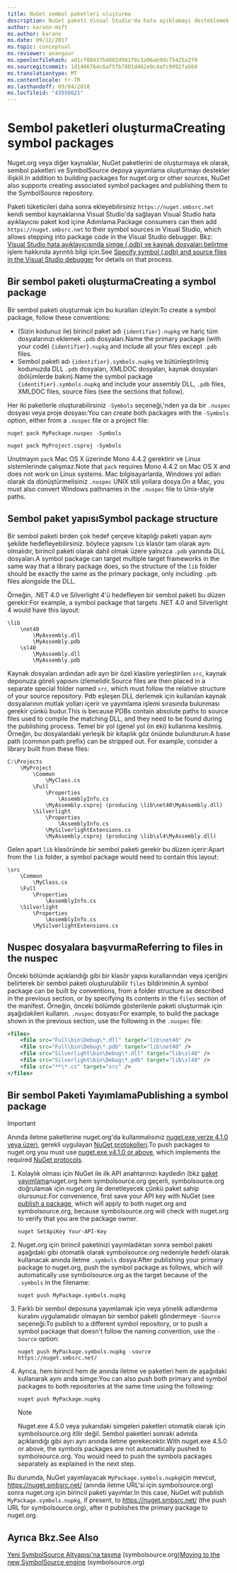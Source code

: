 ```yaml
---
title: NuGet sembol paketleri oluşturma
description: NuGet paketi Visual Studio'da hata ayıklamayı desteklemek için yalnızca sembolleri içeren NuGet paketleri oluşturma
author: karann-msft
ms.author: karann
ms.date: 09/12/2017
ms.topic: conceptual
ms.reviewer: anangaur
ms.openlocfilehash: ad1cf08437b4802d981f8c1a96ab9dc75425a2f0
ms.sourcegitcommit: 1d1406764c6af5fb7801d462e0c4afc9092fa569
ms.translationtype: MT
ms.contentlocale: tr-TR
ms.lasthandoff: 09/04/2018
ms.locfileid: "43550621"
---
```

# <a name="creating-symbol-packages"></a><span data-ttu-id="bffef-103">Sembol paketleri oluşturma</span><span class="sxs-lookup"><span data-stu-id="bffef-103">Creating symbol packages</span></span>

<span data-ttu-id="bffef-104">Nuget.org veya diğer kaynaklar, NuGet paketlerini de oluşturmaya ek olarak, sembol paketleri ve SymbolSource depoya yayımlama oluşturmayı destekler ilişkili.</span><span class="sxs-lookup"><span data-stu-id="bffef-104">In addition to building packages for nuget.org or other sources, NuGet also supports creating associated symbol packages and publishing them to the SymbolSource repository.</span></span>

<span data-ttu-id="bffef-105">Paketi tüketicileri daha sonra ekleyebilirsiniz `https://nuget.smbsrc.net` kendi sembol kaynaklarına Visual Studio'da sağlayan Visual Studio hata ayıklayıcısı paket kod içine Adımlama.</span><span class="sxs-lookup"><span data-stu-id="bffef-105">Package consumers can then add `https://nuget.smbsrc.net` to their symbol sources in Visual Studio, which allows stepping into package code in the Visual Studio debugger.</span></span> <span data-ttu-id="bffef-106">Bkz: [Visual Studio hata ayıklayıcısında simge (.pdb) ve kaynak dosyaları belirtme](/visualstudio/debugger/specify-symbol-dot-pdb-and-source-files-in-the-visual-studio-debugger) işlem hakkında ayrıntılı bilgi için.</span><span class="sxs-lookup"><span data-stu-id="bffef-106">See [Specify symbol (.pdb) and source files in the Visual Studio debugger](/visualstudio/debugger/specify-symbol-dot-pdb-and-source-files-in-the-visual-studio-debugger) for details on that process.</span></span>

## <a name="creating-a-symbol-package"></a><span data-ttu-id="bffef-107">Bir sembol paketi oluşturma</span><span class="sxs-lookup"><span data-stu-id="bffef-107">Creating a symbol package</span></span>

<span data-ttu-id="bffef-108">Bir sembol paketi oluşturmak için bu kuralları izleyin:</span><span class="sxs-lookup"><span data-stu-id="bffef-108">To create a symbol package, follow these conventions:</span></span>

- <span data-ttu-id="bffef-109">(Sizin kodunuz ile) birincil paket adı `{identifier}.nupkg` ve hariç tüm dosyalarınızı eklemek `.pdb` dosyaları.</span><span class="sxs-lookup"><span data-stu-id="bffef-109">Name the primary package (with your code) `{identifier}.nupkg` and include all your files except `.pdb` files.</span></span>
- <span data-ttu-id="bffef-110">Sembol paketi adı `{identifier}.symbols.nupkg` ve bütünleştirilmiş kodunuzda DLL `.pdb` dosyaları, XMLDOC dosyaları, kaynak dosyaları (bölümlerde bakın).</span><span class="sxs-lookup"><span data-stu-id="bffef-110">Name the symbol package `{identifier}.symbols.nupkg` and include your assembly DLL, `.pdb` files, XMLDOC files, source files (see the sections that follow).</span></span>

<span data-ttu-id="bffef-111">Her iki paketlerle oluşturabilirsiniz `-Symbols` seçeneği,'nden ya da bir `.nuspec` dosyası veya proje dosyası:</span><span class="sxs-lookup"><span data-stu-id="bffef-111">You can create both packages with the `-Symbols` option, either from a `.nuspec` file or a project file:</span></span>

```cli
nuget pack MyPackage.nuspec -Symbols

nuget pack MyProject.csproj -Symbols
```

<span data-ttu-id="bffef-112">Unutmayın `pack` Mac OS X üzerinde Mono 4.4.2 gerektirir ve Linux sistemlerinde çalışmaz.</span><span class="sxs-lookup"><span data-stu-id="bffef-112">Note that `pack` requires Mono 4.4.2 on Mac OS X and does not work on Linux systems.</span></span> <span data-ttu-id="bffef-113">Mac bilgisayarlarda, Windows yol adları olarak da dönüştürmelisiniz `.nuspec` UNIX stili yollara dosya.</span><span class="sxs-lookup"><span data-stu-id="bffef-113">On a Mac, you must also convert Windows pathnames in the `.nuspec` file to Unix-style paths.</span></span>

## <a name="symbol-package-structure"></a><span data-ttu-id="bffef-114">Sembol paket yapısı</span><span class="sxs-lookup"><span data-stu-id="bffef-114">Symbol package structure</span></span>

<span data-ttu-id="bffef-115">Bir sembol paketi birden çok hedef çerçeve kitaplığı paketi yapan aynı şekilde hedefleyebilirsiniz. böylece yapısını `lib` klasör tam olarak aynı olmalıdır, birincil paketi olarak dahil olmak üzere yalnızca `.pdb` yanında DLL dosyaları.</span><span class="sxs-lookup"><span data-stu-id="bffef-115">A symbol package can target multiple target frameworks in the same way that a library package does, so the structure of the `lib` folder should be exactly the same as the primary package, only including `.pdb` files alongside the DLL.</span></span>

<span data-ttu-id="bffef-116">Örneğin, .NET 4.0 ve Silverlight 4'ü hedefleyen bir sembol paketi bu düzen gerekir:</span><span class="sxs-lookup"><span data-stu-id="bffef-116">For example, a symbol package that targets .NET 4.0 and Silverlight 4 would have this layout:</span></span>

    \lib
        \net40
            \MyAssembly.dll
            \MyAssembly.pdb
        \sl40
            \MyAssembly.dll
            \MyAssembly.pdb

<span data-ttu-id="bffef-117">Kaynak dosyaları ardından adlı ayrı bir özel klasöre yerleştirilen `src`, kaynak deponuza göreli yapısını izlemelidir.</span><span class="sxs-lookup"><span data-stu-id="bffef-117">Source files are then placed in a separate special folder named `src`, which must follow the relative structure of your source repository.</span></span> <span data-ttu-id="bffef-118">Pdb eşleşen DLL derlemek için kullanılan kaynak dosyalarının mutlak yolları içerir ve yayımlama işlemi sırasında bulunması gerekir çünkü budur.</span><span class="sxs-lookup"><span data-stu-id="bffef-118">This is because PDBs contain absolute paths to source files used to compile the matching DLL, and they need to be found during the publishing process.</span></span> <span data-ttu-id="bffef-119">Temel bir yol (genel yol ön eki) kullanıma kesilmiş. Örneğin, bu dosyalardaki yerleşik bir kitaplık göz önünde bulundurun:</span><span class="sxs-lookup"><span data-stu-id="bffef-119">A base path (common path prefix) can be stripped out. For example, consider a library built from these files:</span></span>

    C:\Projects
        \MyProject
            \Common
                \MyClass.cs
            \Full
                \Properties
                    \AssemblyInfo.cs
                \MyAssembly.csproj (producing \lib\net40\MyAssembly.dll)
            \Silverlight
                \Properties
                    \AssemblyInfo.cs
                \MySilverlightExtensions.cs
                \MyAssembly.csproj (producing \lib\sl4\MyAssembly.dll)

<span data-ttu-id="bffef-120">Gelen apart `lib` klasöründe bir sembol paketi gerekir bu düzen içerir:</span><span class="sxs-lookup"><span data-stu-id="bffef-120">Apart from the `lib` folder, a symbol package would need to contain this layout:</span></span>

    \src
        \Common
            \MyClass.cs
        \Full
            \Properties
                \AssemblyInfo.cs
        \Silverlight
            \Properties
                \AssemblyInfo.cs
            \MySilverlightExtensions.cs

## <a name="referring-to-files-in-the-nuspec"></a><span data-ttu-id="bffef-121">Nuspec dosyalara başvurma</span><span class="sxs-lookup"><span data-stu-id="bffef-121">Referring to files in the nuspec</span></span>

<span data-ttu-id="bffef-122">Önceki bölümde açıklandığı gibi bir klasör yapısı kurallarından veya içeriğini belirterek bir sembol paketi oluşturulabilir `files` bildiriminin.</span><span class="sxs-lookup"><span data-stu-id="bffef-122">A symbol package can be built by conventions, from a folder structure as described in the previous section, or by specifying its contents in the `files` section of the manifest.</span></span> <span data-ttu-id="bffef-123">Örneğin, önceki bölümde gösterilenle paketi oluşturmak için aşağıdakileri kullanın. `.nuspec` dosyası:</span><span class="sxs-lookup"><span data-stu-id="bffef-123">For example, to build the package shown in the previous section, use the following in the `.nuspec` file:</span></span>

```xml
<files>
    <file src="Full\bin\Debug\*.dll" target="lib\net40" />
    <file src="Full\bin\Debug\*.pdb" target="lib\net40" />
    <file src="Silverlight\bin\Debug\*.dll" target="lib\sl40" />
    <file src="Silverlight\bin\Debug\*.pdb" target="lib\sl40" />
    <file src="**\*.cs" target="src" />
</files>
```

## <a name="publishing-a-symbol-package"></a><span data-ttu-id="bffef-124">Bir sembol Paketi Yayımlama</span><span class="sxs-lookup"><span data-stu-id="bffef-124">Publishing a symbol package</span></span>

> [!Important]
> <span data-ttu-id="bffef-125">Anında iletme paketlerine nuget.org'da kullanmalısınız [nuget.exe verze 4.1.0 veya üzeri](https://www.nuget.org/downloads), gerekli uygulayan [NuGet protokolleri](../api/nuget-protocols.md).</span><span class="sxs-lookup"><span data-stu-id="bffef-125">To push packages to nuget.org you must use [nuget.exe v4.1.0 or above](https://www.nuget.org/downloads), which implements the required [NuGet protocols](../api/nuget-protocols.md).</span></span>

1. <span data-ttu-id="bffef-126">Kolaylık olması için NuGet ile ilk API anahtarınızı kaydedin (bkz [paket yayımlama](../create-packages/publish-a-package.md)nuget.org hem symbolsource.org geçerli, symbolsource.org doğrulamak için nuget.org ile denetleyecek çünkü paket sahip olursunuz.</span><span class="sxs-lookup"><span data-stu-id="bffef-126">For convenience, first save your API key with NuGet (see [publish a package](../create-packages/publish-a-package.md), which will apply to both nuget.org and symbolsource.org, because symbolsource.org will check with nuget.org to verify that you are the package owner.</span></span>

    ```cli
    nuget SetApiKey Your-API-Key
    ```

2. <span data-ttu-id="bffef-127">Nuget.org için birincil paketinizi yayımladıktan sonra sembol paketi aşağıdaki gibi otomatik olarak symbolsource.org nedeniyle hedefi olarak kullanacak anında iletme `.symbols` dosya:</span><span class="sxs-lookup"><span data-stu-id="bffef-127">After publishing your primary package to nuget.org, push the symbol package as follows, which will automatically use symbolsource.org as the target because of the `.symbols` in the filename:</span></span>

    ```cli
    nuget push MyPackage.symbols.nupkg
    ```

3. <span data-ttu-id="bffef-128">Farklı bir sembol deposuna yayımlamak için veya yönelik adlandırma kuralını uygulamalıdır olmayan bir sembol paketi göndermeye `-Source` seçeneği:</span><span class="sxs-lookup"><span data-stu-id="bffef-128">To publish to a different symbol repository, or to push a symbol package that doesn't follow the naming convention, use the `-Source` option:</span></span>

    ```cli
    nuget push MyPackage.symbols.nupkg -source https://nuget.smbsrc.net/
    ```

4. <span data-ttu-id="bffef-129">Ayrıca, hem birincil hem de anında iletme ve paketleri hem de aşağıdaki kullanarak aynı anda simge:</span><span class="sxs-lookup"><span data-stu-id="bffef-129">You can also push both primary and symbol packages to both repositories at the same time using the following:</span></span>

    ```cli
    nuget push MyPackage.nupkg
    ```

   > [!Note]
   > <span data-ttu-id="bffef-130">Nuget.exe 4.5.0 veya yukarıdaki simgeleri paketleri otomatik olarak için symbolsource.org itilir değil. Sembol paketleri sonraki adımda açıklandığı gibi ayrı ayrı anında iletme gerekecektir.</span><span class="sxs-lookup"><span data-stu-id="bffef-130">With nuget.exe 4.5.0 or above, the symbols packages are not automatically pushed to symbolsource.org. You would need to push the symbols packages separately as explained in the next step.</span></span>
   
<span data-ttu-id="bffef-131">Bu durumda, NuGet yayımlayacak `MyPackage.symbols.nupkg`için mevcut, https://nuget.smbsrc.net/ (anında iletme URL'si için symbolsource.org) sonra nuget.org için birincil paketi yayımlar.</span><span class="sxs-lookup"><span data-stu-id="bffef-131">In this case, NuGet will publish `MyPackage.symbols.nupkg`, if present, to https://nuget.smbsrc.net/ (the push URL for symbolsource.org), after it publishes the primary package to nuget.org.</span></span>

## <a name="see-also"></a><span data-ttu-id="bffef-132">Ayrıca Bkz.</span><span class="sxs-lookup"><span data-stu-id="bffef-132">See Also</span></span>

<span data-ttu-id="bffef-133">[Yeni SymbolSource Altyapısı'na taşıma](https://tripleemcoder.com/2015/10/04/moving-to-the-new-symbolsource-engine/) (symbolsource.org)</span><span class="sxs-lookup"><span data-stu-id="bffef-133">[Moving to the new SymbolSource engine](https://tripleemcoder.com/2015/10/04/moving-to-the-new-symbolsource-engine/) (symbolsource.org)</span></span>
